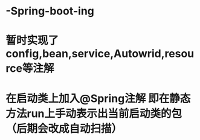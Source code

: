 # -Spring-boot-ing
# 暂时实现了config,bean,service,Autowrid,resource等注解
# 在启动类上加入@Spring注解 即在静态方法run上手动表示出当前启动类的包（后期会改成自动扫描） 
